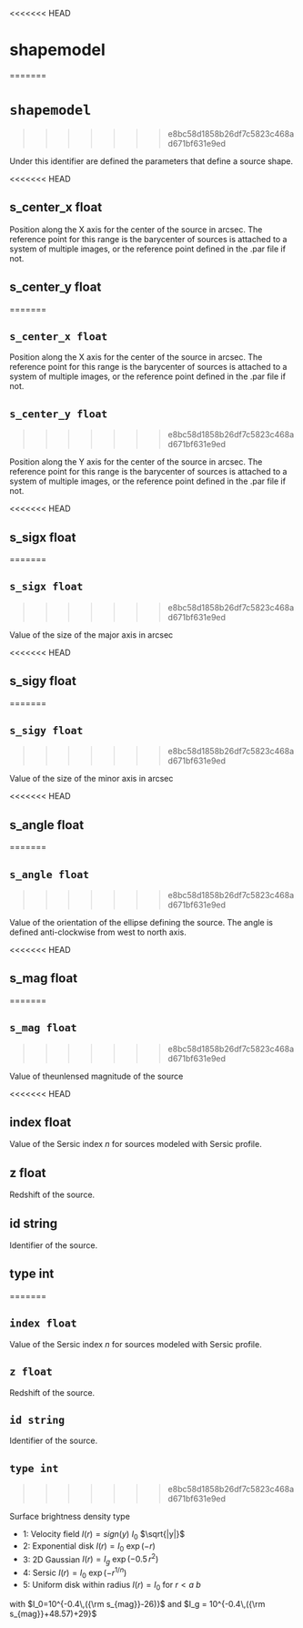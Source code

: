 <<<<<<< HEAD
# shapemodel
=======
# `shapemodel`
>>>>>>> e8bc58d1858b26df7c5823c468ad671bf631e9ed


Under this identifier are defined the parameters that define a source shape.




<<<<<<< HEAD
## s\_center\_x float

Position along the X axis for the center of the source in arcsec. The reference point for this range is the barycenter of sources is attached to a system of multiple images, or the reference point defined in the .par file if not.

## s\_center\_y float
=======
## `s_center_x float`

Position along the X axis for the center of the source in arcsec. The reference point for this range is the barycenter of sources is attached to a system of multiple images, or the reference point defined in the .par file if not.

## `s_center_y float`
>>>>>>> e8bc58d1858b26df7c5823c468ad671bf631e9ed

Position along the Y axis for the center of the source in arcsec. The reference point for this range is the barycenter of sources is attached to a system of multiple images, or the reference point defined in the .par file if not.


<<<<<<< HEAD
## s\_sigx float
=======
## `s_sigx float`
>>>>>>> e8bc58d1858b26df7c5823c468ad671bf631e9ed

Value of the size of the major axis in arcsec


<<<<<<< HEAD
## s\_sigy float
=======
## `s_sigy float`
>>>>>>> e8bc58d1858b26df7c5823c468ad671bf631e9ed

Value of the size of the minor axis in arcsec


<<<<<<< HEAD
## s\_angle float
=======
## `s_angle float`
>>>>>>> e8bc58d1858b26df7c5823c468ad671bf631e9ed

Value of the orientation of the ellipse defining the source. The angle is defined anti-clockwise from west to north axis.


<<<<<<< HEAD
## s\_mag float
=======
## `s_mag float`
>>>>>>> e8bc58d1858b26df7c5823c468ad671bf631e9ed

Value of theunlensed magnitude of the source


<<<<<<< HEAD
## index float

Value of the Sersic index $n$ for sources modeled with Sersic profile.

## z float

Redshift of the source.

## id string

Identifier of the source.

## type int
=======
## `index float`

Value of the Sersic index $n$ for sources modeled with Sersic profile.

## `z float`

Redshift of the source.

## `id string`

Identifier of the source.

## `type int`
>>>>>>> e8bc58d1858b26df7c5823c468ad671bf631e9ed

Surface brightness density type
- 1: Velocity field $I(r)=sign(y)$ $I_0$ $\sqrt{|y|}$
- 2: Exponential disk  $I(r)=I_0$ $\exp(-r)$
- 3: 2D Gaussian $I(r)=I_g$ $\exp(-0.5\,r^2)$
- 4: Sersic $I(r)=I_0$ $\exp(-r^{1/n})$
- 5: Uniform disk within radius $I(r)=I_0$ for $r<a\ b$

with $I_0=10^{-0.4\,({\rm s_{mag}}-26)}$ and $I_g = 10^{-0.4\,({\rm s_{mag}}+48.57)+29}$
